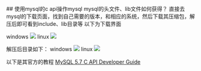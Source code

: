 ## 使用mysql的c api操作mysql
mysql的头文件、lib文件如何获得？
直接去mysql的下载页面，找到自己需要的版本，和相应的系统，然后下载其压缩包，解压后即可看到include、lib目录等
以下为下载界面

windows
![](https://sunxvming.com/imgs/db627172-ced4-422f-84ae-b5cd8ca7d029.png)
linux
![](https://sunxvming.com/imgs/4a75c4c5-bf06-4c7d-b8a6-20743f4a164c.png)

解压后目录如下：
windows
![](https://sunxvming.com/imgs/3c62f563-48be-4d14-bb28-0531605b6e62.png)
linux
![](https://sunxvming.com/imgs/874d3ee9-ffef-4e6c-bf92-7aba97f4954b.png)



以下是其官方的教程
[MySQL 5.7 C API Developer Guide](https://dev.mysql.com/doc/c-api/5.7/en/c-api-building-clients.html)

